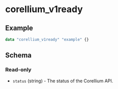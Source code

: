 # corellium_v1ready

## Example

```terraform
data "corellium_v1ready" "example" {}
```

## Schema

### Read-only

- `status` (string) - The status of the Corellium API.
